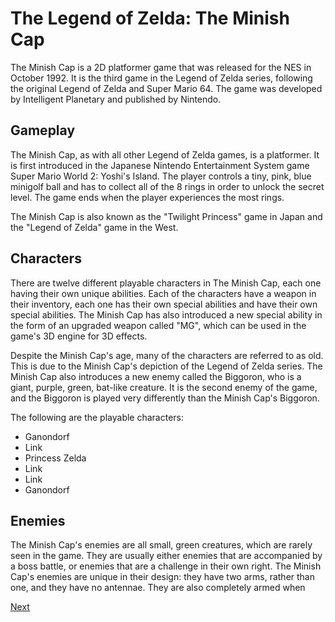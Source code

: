 # The Legend of Zelda: The Minish Cap

The Minish Cap is a 2D platformer game that was released for the NES in October 1992. It is the third game in the Legend of Zelda series, following the original Legend of Zelda and Super Mario 64. The game was developed by Intelligent Planetary and published by Nintendo.

## Gameplay

The Minish Cap, as with all other Legend of Zelda games, is a platformer. It is first introduced in the Japanese Nintendo Entertainment System game Super Mario World 2: Yoshi's Island. The player controls a tiny, pink, blue minigolf ball and has to collect all of the 8 rings in order to unlock the secret level. The game ends when the player experiences the most rings.

The Minish Cap is also known as the "Twilight Princess" game in Japan and the "Legend of Zelda" game in the West.

## Characters

There are twelve different playable characters in The Minish Cap, each one having their own unique abilities. Each of the characters have a weapon in their inventory, each one has their own special abilities and have their own special abilities. The Minish Cap has also introduced a new special ability in the form of an upgraded weapon called "MG", which can be used in the game's 3D engine for 3D effects.

Despite the Minish Cap's age, many of the characters are referred to as old. This is due to the Minish Cap's depiction of the Legend of Zelda series. The Minish Cap also introduces a new enemy called the Biggoron, who is a giant, purple, green, bat-like creature. It is the second enemy of the game, and the Biggoron is played very differently than the Minish Cap's Biggoron.

The following are the playable characters:

*   Ganondorf
*   Link
*   Princess Zelda
*   Link
*   Link
*   Ganondorf

## Enemies

The Minish Cap's enemies are all small, green creatures, which are rarely seen in the game. They are usually either enemies that are accompanied by a boss battle, or enemies that are a challenge in their own right. The Minish Cap's enemies are unique in their design: they have two arms, rather than one, and they have no antennae. They are also completely armed when

[Next](347.md)